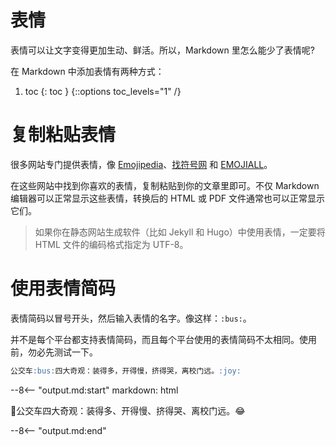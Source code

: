 # 表情

表情可以让文字变得更加生动、鲜活。所以，Markdown 里怎么能少了表情呢?

在 Markdown 中添加表情有两种方式：

1. toc
{: toc }
{::options toc_levels="1" /}

# 复制粘贴表情

很多网站专门提供表情，像 [Emojipedia][]、[找符号网][] 和 [EMOJIALL][]。

在这些网站中找到你喜欢的表情，复制粘贴到你的文章里即可。不仅 Markdown 编辑器可以正常显示这些表情，转换后的 HTML 或 PDF 文件通常也可以正常显示它们。

> 如果你在静态网站生成软件（比如 Jekyll 和 Hugo）中使用表情，一定要将 HTML 文件的编码格式指定为 UTF-8。

[Emojipedia]: https://emojipedia.org/ "Emojipedia网站"
[找符号网]: https://www.zfuhao.com/ "找符号网"
[EMOJIALL]: https://www.emojiall.com/zh-hans "EmojiAll中文网站"

# 使用表情简码

表情简码以冒号开头，然后输入表情的名字。像这样：`:bus:`。

并不是每个平台都支持表情简码，而且每个平台使用的表情简码不太相同。使用前，勿必先测试一下。

```markdown
公交车:bus:四大奇观：装得多，开得慢，挤得哭，离校门远。:joy:
```

--8<-- "output.md:start"
    markdown: html
    <p>🚌公交车四大奇观：装得多、开得慢、挤得哭、离校门远。😂</p>
  --8<-- "output.md:end"

